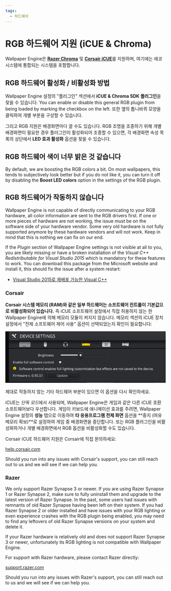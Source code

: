 ```yaml
---
tags:
  - 하드웨어
---
```


# RGB 하드웨어 지원 (iCUE & Chroma)

Wallpaper Engine은 [**Razer Chroma**](https://www.razer.com/chroma) 및 [**Corsair iCUE**](https://www.corsair.com/icue)를 지원하며, 여기에는 에코시스템에 통합되는 시스템을 포함합니다.

## RGB 하드웨어 활성화 / 비활성화 방법

Wallpaper Engine 설정의 "플러그인" 섹션에서 **iCUE & Chroma SDK 플러그인**을 찾을 수 있습니다. You can enable or disable this general RGB plugin from being loaded by marking the checkbox on the left. 또한 옆의 톱니바퀴 모양을 클릭하여 개별 부분을 구성할 수 있습니다.

그리고 RGB 지원은 배경화면마다 끌 수도 있습니다. RGB 조명을 조종하기 위해 개별 배경화면이 필요한 경우 플러그인이 활성화되어 조종할 수 있으면, 각 배경화면 속성 목록의 상단에서 **LED 효과 활성화** 옵션을 찾을 수 있습니다.

## RGB 하드웨어 색이 너무 밝은 것 같습니다

By default, we are boosting the RGB colors a bit. On most wallpapers, this tends to subjectively look better but if you do not like it, you can turn it off by disabling the **Boost LED colors** option in the settings of the RGB plugin.

## RGB 하드웨어가 작동하지 않습니다

Wallpaper Engine is not capable of directly communicating to your RGB hardware, all color information are sent to the RGB drivers first. If one or more pieces of hardware are not working, the issue must be on the software side of your hardware vendor. Some very old hardware is not fully supported anymore by these hardware vendors and will not work. Keep in mind that this is nothing we can fix on our end.

If the *Plugin* section of Wallpaper Engine settings is not visible at all to you, you are likely missing or have a broken installation of the *Visual C++ Redistributable for Visual Studio 2015* which is mandatory for these features to work. You can download this package from the Microsoft website and install it, this should fix the issue after a system restart:

* [Visual Studio 2015로 재배포 가능한 Visual C++](https://www.microsoft.com/download/details.aspx?id=48145)

### Corsair

**Corsair 시스템 메모리 (RAM)와 같은 일부 하드웨어는 소프트웨어 컨트롤이 기본값으로 비활성화되어 있습니다.** 즉 iCUE 소프트웨어 설정에서 직접 허용하지 않는 한 Wallpaper Engine에 의해 메모리 모듈이 켜지지 않습니다. 메모리 섹션의 iCUE 장치 설정에서 "전체 소프트웨어 제어 사용" 옵션이 선택되었는지 확인이 필요합니다:

![Enable full software control in iCUE](./icue.png)

제대로 작동하지 않는 기타 하드웨어 부분이 있으면 이 옵션을 다시 확인하세요.

iCUE는 *단독 모드*에서 사용되며, Wallpaper Engine은 게임과 같은 다른 iCUE 호환 소프트웨어보다 우선합니다. 게임이 키보드에 애니메이션 효과를 주려면, Wallpaper Engine 설정의 **성능** 탭으로 이동하여 **타 응용프로그램 전체 화면** 옵션을 **중지 (여유 메모리 확보)**로 설정하여 게임 중 배경화면을 중단합니다. 또는 RGB 플러그인을 비활성화하거나 개별 배경화면에서 RGB 옵션을 비활성화할 수도 있습니다.

Corsair iCUE 하드웨어 지원은 Corsair에 직접 문의하세요:

[help.corsair.com](https://help.corsair.com/)

Should you run into any issues with Corsair's support, you can still reach out to us and we will see if we can help you.

### Razer
We only support Razer Synapse 3 or newer. If you are using Razer Synapse 1 or Razer Synapse 2, make sure to fully uninstall them and upgrade to the latest version of Razer Synapse. In the past, some users had issues with remnants of old Razer Synapse having been left on their system. If you had Razer Synapse 2 or older installed and have issues with your RGB lighting or even experience crashes with the RGB plugin being enabled, you may need to find any leftovers of old Razer Synapse versions on your system and delete it.

If your Razer hardware is relatively old and does not support Razer Synapse 3 or newer, unfortunately its RGB lighting is not compatible with Wallpaper Engine.

For support with Razer hardware, please contact Razer directly:

[support.razer.com](https://support.razer.com/)

Should you run into any issues with Razer's support, you can still reach out to us and we will see if we can help you.